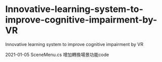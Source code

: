 # Innovative-learning-system-to-improve-cognitive-impairment-by-VR
Innovative learning system to improve cognitive impairment by VR

2021-01-05 SceneMenu.cs 增加轉換場景功能code
